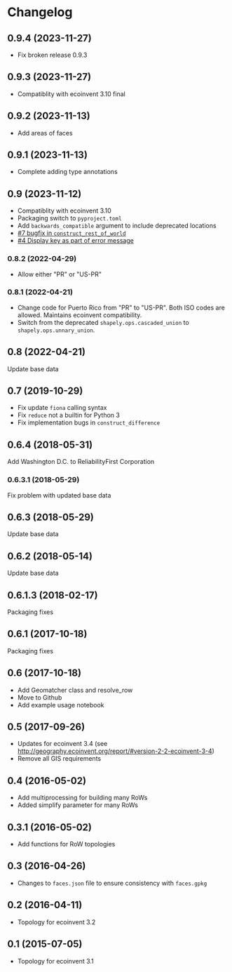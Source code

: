 # Changelog

## 0.9.4 (2023-11-27)

* Fix broken release 0.9.3

## 0.9.3 (2023-11-27)

* Compatiblity with ecoinvent 3.10 final

## 0.9.2 (2023-11-13)

* Add areas of faces

## 0.9.1 (2023-11-13)

* Complete adding type annotations

## 0.9 (2023-11-12)

* Compatiblity with ecoinvent 3.10
* Packaging switch to `pyproject.toml`
* Add `backwards_compatible` argument to include deprecated locations
* [#7 bugfix in `construct_rest_of_world`](https://github.com/ecoinvent/constructive_geometries/pull/7)
* [#4 Display key as part of error message](https://github.com/ecoinvent/constructive_geometries/pull/4)

### 0.8.2 (2022-04-29)

* Allow either "PR" or "US-PR"

### 0.8.1 (2022-04-21)

* Change code for Puerto Rico from "PR" to "US-PR". Both ISO codes are allowed. Maintains ecoinvent compatibility.
* Switch from the deprecated `shapely.ops.cascaded_union` to `shapely.ops.unnary_union`.

## 0.8 (2022-04-21)

Update base data

## 0.7 (2019-10-29)

* Fix update `fiona` calling syntax
* Fix `reduce` not a builtin for Python 3
* Fix implementation bugs in `construct_difference`

## 0.6.4 (2018-05-31)

Add Washington D.C. to ReliabilityFirst Corporation

### 0.6.3.1 (2018-05-29)

Fix problem with updated base data

## 0.6.3 (2018-05-29)

Update base data

## 0.6.2 (2018-05-14)

Update base data

## 0.6.1.3 (2018-02-17)

Packaging fixes

## 0.6.1 (2017-10-18)

Packaging fixes

## 0.6 (2017-10-18)

- Add Geomatcher class and resolve_row
- Move to Github
- Add example usage notebook

## 0.5 (2017-09-26)

- Updates for ecoinvent 3.4 (see http://geography.ecoinvent.org/report/#version-2-2-ecoinvent-3-4)
- Remove all GIS requirements

## 0.4 (2016-05-02)

- Add multiprocessing for building many RoWs
- Added simplify parameter for many RoWs

## 0.3.1 (2016-05-02)

- Add functions for RoW topologies

## 0.3 (2016-04-26)

- Changes to ``faces.json`` file to ensure consistency with ``faces.gpkg``

## 0.2 (2016-04-11)

- Topology for ecoinvent 3.2

## 0.1 (2015-07-05)

- Topology for ecoinvent 3.1
